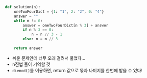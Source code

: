 ``` python 
def solution(n):
    oneTwoFourDict = {1: "1", 2: "2", 0: "4"}
    answer = ""
    while n != 0:
        answer = oneTwoFourDict[n % 3] + answer
        if n % 3 == 0:
            n = n // 3 - 1
        else: n = n // 3
    
    return answer
```

- 쉬운 문제인데 너무 오래 걸려서 풀었다... 
- n진법 풀이 기억할 것
- `divmod()`를 이용하면, return 값으로 몫과 나머지를 한번에 받을 수 있다!
